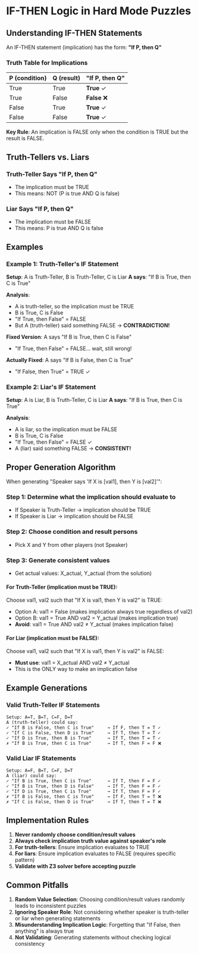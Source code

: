 # IF-THEN Logic in Hard Mode Puzzles

## Understanding IF-THEN Statements

An IF-THEN statement (implication) has the form: **"If P, then Q"**

### Truth Table for Implications

| P (condition) | Q (result) | "If P, then Q" |
|---------------|------------|----------------|
| True          | True       | **True** ✓     |
| True          | False      | **False** ❌   |
| False         | True       | **True** ✓     |
| False         | False      | **True** ✓     |

**Key Rule**: An implication is FALSE only when the condition is TRUE but the result is FALSE.

## Truth-Tellers vs. Liars

### Truth-Teller Says "If P, then Q"
- The implication must be TRUE
- This means: NOT (P is true AND Q is false)

### Liar Says "If P, then Q"  
- The implication must be FALSE
- This means: P is true AND Q is false

## Examples

### Example 1: Truth-Teller's IF Statement
**Setup**: A is Truth-Teller, B is Truth-Teller, C is Liar
**A says**: "If B is True, then C is True"

**Analysis**:
- A is truth-teller, so the implication must be TRUE
- B is True, C is False
- "If True, then False" = FALSE
- But A (truth-teller) said something FALSE → **CONTRADICTION!**

**Fixed Version**: A says "If B is True, then C is False"
- "If True, then False" = FALSE... wait, still wrong!

**Actually Fixed**: A says "If B is False, then C is True"  
- "If False, then True" = TRUE ✓

### Example 2: Liar's IF Statement
**Setup**: A is Liar, B is Truth-Teller, C is Liar
**A says**: "If B is True, then C is True"

**Analysis**:
- A is liar, so the implication must be FALSE
- B is True, C is False  
- "If True, then False" = FALSE ✓
- A (liar) said something FALSE → **CONSISTENT!**

## Proper Generation Algorithm

When generating "Speaker says 'If X is [val1], then Y is [val2]'":

### Step 1: Determine what the implication should evaluate to
- If Speaker is Truth-Teller → implication should be TRUE
- If Speaker is Liar → implication should be FALSE

### Step 2: Choose condition and result persons
- Pick X and Y from other players (not Speaker)

### Step 3: Generate consistent values
- Get actual values: X_actual, Y_actual (from the solution)

#### For Truth-Teller (implication must be TRUE):
Choose val1, val2 such that "If X is val1, then Y is val2" is TRUE:
- Option A: val1 = False (makes implication always true regardless of val2)
- Option B: val1 = True AND val2 = Y_actual (makes implication true)
- **Avoid**: val1 = True AND val2 ≠ Y_actual (makes implication false)

#### For Liar (implication must be FALSE):
Choose val1, val2 such that "If X is val1, then Y is val2" is FALSE:
- **Must use**: val1 = X_actual AND val2 ≠ Y_actual
- This is the ONLY way to make an implication false

## Example Generations

### Valid Truth-Teller IF Statements
```
Setup: A=T, B=T, C=F, D=T
A (truth-teller) could say:
✓ "If B is False, then C is True"     → If F, then T = T ✓
✓ "If C is False, then D is True"     → If T, then T = T ✓  
✓ "If D is True, then B is True"      → If T, then T = T ✓
✗ "If B is True, then C is True"      → If T, then F = F ❌
```

### Valid Liar IF Statements  
```
Setup: A=F, B=T, C=F, D=T
A (liar) could say:
✓ "If B is True, then C is True"      → If T, then F = F ✓
✓ "If B is True, then D is False"     → If T, then F = F ✓
✓ "If D is True, then C is True"      → If T, then F = F ✓
✗ "If B is False, then C is True"     → If F, then T = T ❌
✗ "If C is False, then D is True"     → If T, then T = T ❌
```

## Implementation Rules

1. **Never randomly choose condition/result values**
2. **Always check implication truth value against speaker's role**
3. **For truth-tellers**: Ensure implication evaluates to TRUE
4. **For liars**: Ensure implication evaluates to FALSE (requires specific pattern)
5. **Validate with Z3 solver before accepting puzzle**

## Common Pitfalls

1. **Random Value Selection**: Choosing condition/result values randomly leads to inconsistent puzzles
2. **Ignoring Speaker Role**: Not considering whether speaker is truth-teller or liar when generating statements
3. **Misunderstanding Implication Logic**: Forgetting that "If False, then anything" is always true
4. **Not Validating**: Generating statements without checking logical consistency 